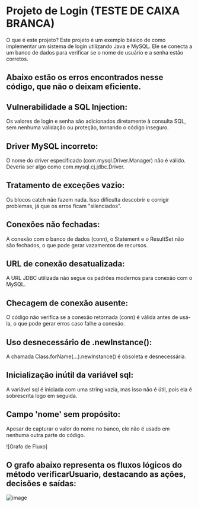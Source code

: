 # Projeto de Login (TESTE DE CAIXA BRANCA)
O que é este projeto?
Este projeto é um exemplo básico de como implementar um sistema de login utilizando Java e MySQL. Ele se conecta a um banco de dados para verificar se o nome de usuário e a senha estão corretos.

## Abaixo estão os erros encontrados nesse código, que não o deixam eficiente.

## Vulnerabilidade a SQL Injection:
Os valores de login e senha são adicionados diretamente à consulta SQL, sem nenhuma validação ou proteção, tornando o código inseguro.

## Driver MySQL incorreto:
O nome do driver especificado (com.mysql.Driver.Manager) não é válido. Deveria ser algo como com.mysql.cj.jdbc.Driver.

## Tratamento de exceções vazio: 
Os blocos catch não fazem nada. Isso dificulta descobrir e corrigir problemas, já que os erros ficam "silenciados".

## Conexões não fechadas:
A conexão com o banco de dados (conn), o Statement e o ResultSet não são fechados, o que pode gerar vazamentos de recursos.

## URL de conexão desatualizada:
A URL JDBC utilizada não segue os padrões modernos para conexão com o MySQL.

## Checagem de conexão ausente:
O código não verifica se a conexão retornada (conn) é válida antes de usá-la, o que pode gerar erros caso falhe a conexão.

## Uso desnecessário de .newInstance():
A chamada Class.forName(...).newInstance() é obsoleta e desnecessária.


## Inicialização inútil da variável sql:
A variável sql é iniciada com uma string vazia, mas isso não é útil, pois ela é sobrescrita logo em seguida.

## Campo 'nome' sem propósito:
Apesar de capturar o valor do nome no banco, ele não é usado em nenhuma outra parte do código.

![Grafo de Fluxo]
## O grafo abaixo representa os fluxos lógicos do método verificarUsuario, destacando as ações, decisões e saídas:

![image](https://github.com/user-attachments/assets/fd317842-af20-4cfb-a820-07cb9eb02e45)
